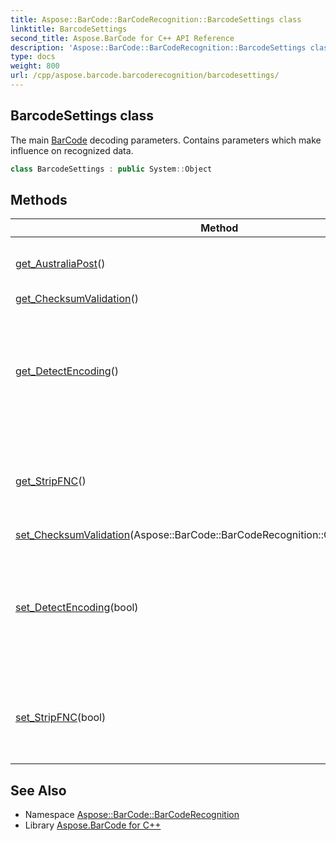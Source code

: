 ```yaml
---
title: Aspose::BarCode::BarCodeRecognition::BarcodeSettings class
linktitle: BarcodeSettings
second_title: Aspose.BarCode for C++ API Reference
description: 'Aspose::BarCode::BarCodeRecognition::BarcodeSettings class. The main BarCode decoding parameters. Contains parameters which make influence on recognized data in C++.'
type: docs
weight: 800
url: /cpp/aspose.barcode.barcoderecognition/barcodesettings/
---
```

## BarcodeSettings class


The main [BarCode](../../aspose.barcode/) decoding parameters. Contains parameters which make influence on recognized data.

```cpp
class BarcodeSettings : public System::Object
```

## Methods

| Method | Description |
| --- | --- |
| [get_AustraliaPost](./get_australiapost/)() | Gets AustraliaPost decoding parameters. |
| [get_ChecksumValidation](./get_checksumvalidation/)() |  |
| [get_DetectEncoding](./get_detectencoding/)() | The flag which force engine to detect codetext encoding for Unicode codesets. Default value is true. |
| [get_StripFNC](./get_stripfnc/)() | Strip FNC1, FNC2, FNC3 characters from codetext. Default value is false. |
| [set_ChecksumValidation](./set_checksumvalidation/)(Aspose::BarCode::BarCodeRecognition::ChecksumValidation) |  |
| [set_DetectEncoding](./set_detectencoding/)(bool) | The flag which force engine to detect codetext encoding for Unicode codesets. Default value is true. |
| [set_StripFNC](./set_stripfnc/)(bool) | Strip FNC1, FNC2, FNC3 characters from codetext. Default value is false. |
## See Also

* Namespace [Aspose::BarCode::BarCodeRecognition](../)
* Library [Aspose.BarCode for C++](../../)
